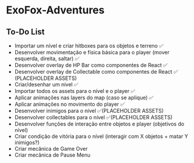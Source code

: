 # ExoFox-Adventures

## To-Do List

- Importar um nível e criar hitboxes para os objetos e terreno ✅
- Desenvolver movimentação e física básica para o player (mover esquerda, direita, saltar) ✅
- Desenvolver overlay de HP Bar como componentes de React ✅
- Desenvolver overlay de Collectable como componentes de React ✅ (PLACEHOLDER ASSETS)
- Criar/desenhar um nível ✅
- Importar todos os assets para o nível e o player ✅
- Aplicar animações nas layers do map (caso se aplique) ✅
- Aplicar animações no movimento do player ✅
- Desenvolver inimigos para o nível ✅(PLACEHOLDER ASSETS)
- Desenvolver collectables para o nível ✅(PLACEHOLDER ASSETS)
- Desenvolver funções de interação entre objetos e player (objetivos do nível)
- Criar condição de vitória para o nível (interagir com X objetos + matar Y inimigos?)
- Criar mecânica de Game Over
- Criar mecânica de Pause Menu
